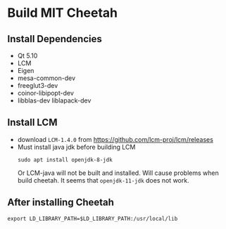 # Build MIT Cheetah
## Install Dependencies
* Qt 5.10
* LCM
* Eigen
* mesa-common-dev
* freeglut3-dev
* coinor-libipopt-dev
* libblas-dev liblapack-dev

## Install LCM
* download `LCM-1.4.0` from https://github.com/lcm-proj/lcm/releases
* Must install java jdk before building LCM
  ```
  sudo apt install openjdk-8-jdk
  ```
  Or LCM-java will not be built and installed. Will cause problems when build cheetah.
  It seems that `openjdk-11-jdk` does not work.

## After installing Cheetah
```
export LD_LIBRARY_PATH=$LD_LIBRARY_PATH:/usr/local/lib
```
